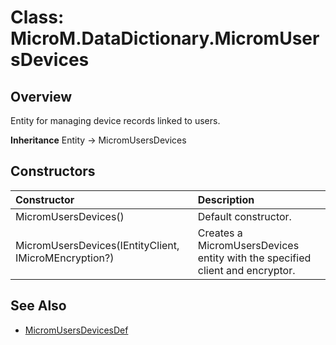 ﻿# Class: MicroM.DataDictionary.MicromUsersDevices
## Overview
Entity for managing device records linked to users.

**Inheritance**
Entity<MicromUsersDevicesDef> -> MicromUsersDevices

## Constructors
| Constructor | Description |
|:------------|:-------------|
| MicromUsersDevices() | Default constructor. |
| MicromUsersDevices(IEntityClient, IMicroMEncryption?) | Creates a MicromUsersDevices entity with the specified client and encryptor. |

## See Also
- [MicromUsersDevicesDef](../MicromUsersDevicesDef/index.md)
